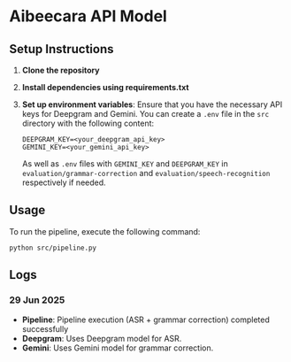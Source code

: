 # Aibeecara API Model

## Setup Instructions

1. **Clone the repository**

2. **Install dependencies using requirements.txt**

3. **Set up environment variables**:
   Ensure that you have the necessary API keys for Deepgram and Gemini. You can create a `.env` file in the `src` 
   directory with the following content:
   ```
   DEEPGRAM_KEY=<your_deepgram_api_key>
   GEMINI_KEY=<your_gemini_api_key>
   ```
   As well as `.env` files with `GEMINI_KEY` and `DEEPGRAM_KEY` in `evaluation/grammar-correction` and `evaluation/speech-recognition` respectively if needed.

## Usage

To run the pipeline, execute the following command:
```
python src/pipeline.py
```

## Logs

### 29 Jun 2025 
- **Pipeline**: Pipeline execution (ASR + grammar correction) completed successfully
- **Deepgram**: Uses Deepgram model for ASR.
- **Gemini**: Uses Gemini model for grammar correction.
